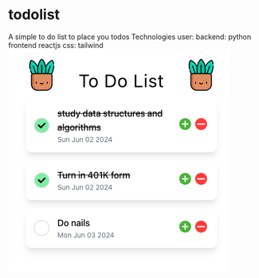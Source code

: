 # todolist
A simple to do list to place you todos
Technologies user: backend: python frontend reactjs css: tailwind
![alt text](https://github.com/njerimk/todolist/blob/48dc29ca6e89f95f9790db16b082bc6baa2baa5d/client/src/assets/todolist.png)
